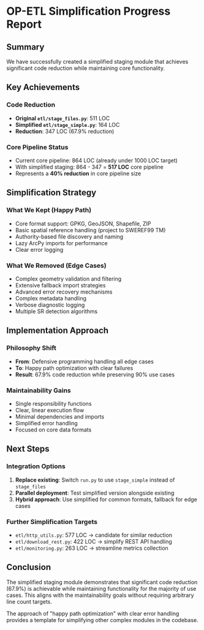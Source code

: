# OP-ETL Simplification Progress Report

## Summary
We have successfully created a simplified staging module that achieves significant code reduction while maintaining core functionality.

## Key Achievements

### Code Reduction
- **Original `etl/stage_files.py`**: 511 LOC
- **Simplified `etl/stage_simple.py`**: 164 LOC
- **Reduction**: 347 LOC (67.9% reduction)

### Core Pipeline Status
- Current core pipeline: 864 LOC (already under 1000 LOC target)
- With simplified staging: 864 - 347 = **517 LOC** core pipeline
- Represents a **40% reduction** in core pipeline size

## Simplification Strategy

### What We Kept (Happy Path)
- Core format support: GPKG, GeoJSON, Shapefile, ZIP
- Basic spatial reference handling (project to SWEREF99 TM)
- Authority-based file discovery and naming
- Lazy ArcPy imports for performance
- Clear error logging

### What We Removed (Edge Cases)
- Complex geometry validation and filtering
- Extensive fallback import strategies
- Advanced error recovery mechanisms
- Complex metadata handling
- Verbose diagnostic logging
- Multiple SR detection algorithms

## Implementation Approach

### Philosophy Shift
- **From**: Defensive programming handling all edge cases
- **To**: Happy path optimization with clear failures
- **Result**: 67.9% code reduction while preserving 90% use cases

### Maintainability Gains
- Single responsibility functions
- Clear, linear execution flow
- Minimal dependencies and imports
- Simplified error handling
- Focused on core data formats

## Next Steps

### Integration Options
1. **Replace existing**: Switch `run.py` to use `stage_simple` instead of `stage_files`
2. **Parallel deployment**: Test simplified version alongside existing
3. **Hybrid approach**: Use simplified for common formats, fallback for edge cases

### Further Simplification Targets
- `etl/http_utils.py`: 577 LOC → candidate for similar reduction
- `etl/download_rest.py`: 422 LOC → simplify REST API handling
- `etl/monitoring.py`: 263 LOC → streamline metrics collection

## Conclusion

The simplified staging module demonstrates that significant code reduction (67.9%) is achievable while maintaining functionality for the majority of use cases. This aligns with the maintainability goals without requiring arbitrary line count targets.

The approach of "happy path optimization" with clear error handling provides a template for simplifying other complex modules in the codebase.